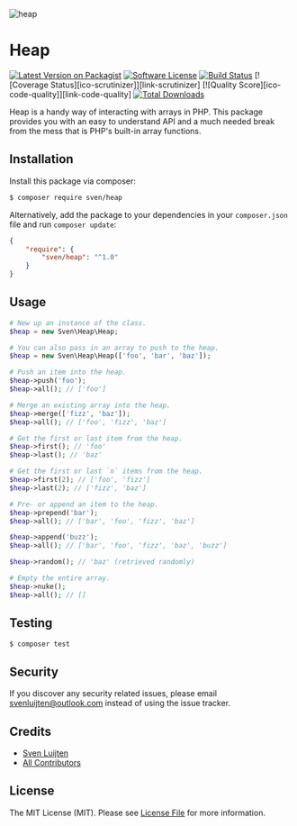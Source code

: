 ![heap](https://cloud.githubusercontent.com/assets/11269635/13665972/69637e6e-e6af-11e5-970e-dbbd1800978a.jpg)

# Heap

[![Latest Version on Packagist][ico-version]][link-packagist]
[![Software License][ico-license]](LICENSE.md)
[![Build Status][ico-travis]][link-travis]
[![Coverage Status][ico-scrutinizer]][link-scrutinizer]
[![Quality Score][ico-code-quality]][link-code-quality]
[![Total Downloads][ico-downloads]][link-downloads]

Heap is a handy way of interacting with arrays in PHP. This package provides
you with an easy to understand API and a much needed break from the mess
that is PHP's built-in array functions.

## Installation
Install this package via composer:

``` bash
$ composer require sven/heap
```

Alternatively, add the package to your dependencies in your `composer.json` file
and run `composer update`:

```json
{
    "require": {
        "sven/heap": "^1.0"
    }
}
```

## Usage
``` php
# New up an instance of the class.
$heap = new Sven\Heap\Heap;

# You can also pass in an array to push to the heap.
$heap = new Sven\Heap\Heap(['foo', 'bar', 'baz']);
```

```php
# Push an item into the heap.
$heap->push('foo');
$heap->all(); // ['foo']
```

```php
# Merge an existing array into the heap.
$heap->merge(['fizz', 'baz']);
$heap->all(); // ['foo', 'fizz', 'baz']
```

```php
# Get the first or last item from the heap.
$heap->first(); // 'foo'
$heap->last(); // 'baz'

# Get the first or last `n` items from the heap.
$heap->first(2); // ['foo', 'fizz']
$heap->last(2); // ['fizz', 'baz']
```

```php
# Pre- or append an item to the heap.
$heap->prepend('bar');
$heap->all(); // ['bar', 'foo', 'fizz', 'baz']

$heap->append('buzz');
$heap->all(); // ['bar', 'foo', 'fizz', 'baz', 'buzz']
```

```php
$heap->random(); // 'baz' (retrieved randomly)
```

```php
# Empty the entire array.
$heap->nuke();
$heap->all(); // []
```

## Testing

``` bash
$ composer test
```

## Security

If you discover any security related issues, please email <svenluijten@outlook.com>
instead of using the issue tracker.

## Credits

- [Sven Luijten][link-author]
- [All Contributors][link-contributors]

## License

The MIT License (MIT). Please see [License File](LICENSE.md) for more information.

[ico-version]: https://img.shields.io/packagist/v/sven/heap.svg?style=flat-square
[ico-license]: https://img.shields.io/badge/license-MIT-brightgreen.svg?style=flat-square
[ico-travis]: https://img.shields.io/travis/svenluijten/heap/master.svg?style=flat-square
[ico-downloads]: https://img.shields.io/packagist/dt/sven/heap.svg?style=flat-square

[link-packagist]: https://packagist.org/packages/sven/heap
[link-travis]: https://travis-ci.org/svenluijten/heap
[link-downloads]: https://packagist.org/packages/sven/heap
[link-author]: https://github.com/svenluijten
[link-contributors]: ../../contributors
